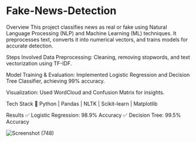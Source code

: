 # Fake-News-Detection
Overview
This project classifies news as real or fake using Natural Language Processing (NLP) and Machine Learning (ML) techniques. It preprocesses text, converts it into numerical vectors, and trains models for accurate detection.

Steps Involved
Data Preprocessing: Cleaning, removing stopwords, and text vectorization using TF-IDF.

Model Training & Evaluation: Implemented Logistic Regression and Decision Tree Classifier, achieving 99% accuracy.

Visualization: Used WordCloud and Confusion Matrix for insights.

Tech Stack
🔹 Python | Pandas | NLTK | Scikit-learn | Matplotlib

Results
✅ Logistic Regression: 98.9% Accuracy
✅ Decision Tree: 99.5% Accuracy

![Screenshot (748)](https://github.com/user-attachments/assets/c6f27464-5ca9-4b11-838c-6a3210a15ae3)
